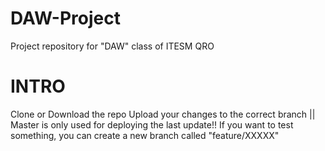 # DAW-Project
Project repository for "DAW" class of ITESM QRO
# INTRO
Clone or Download the repo
Upload your changes to the correct branch || Master is only used for deploying the last update!!
If you want to test something, you can create a new branch called "feature/XXXXX"

